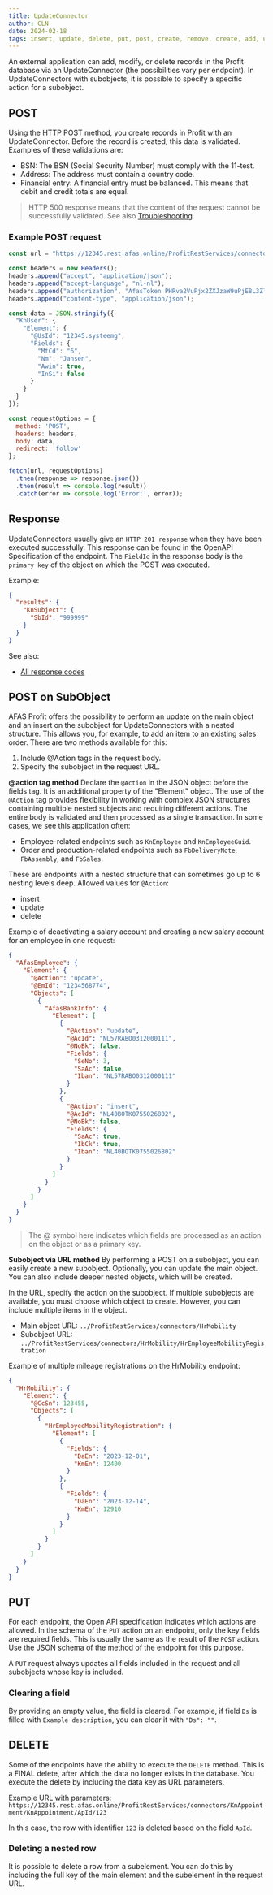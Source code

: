 ```yaml
---
title: UpdateConnector
author: CLN
date: 2024-02-18
tags: insert, update, delete, put, post, create, remove, create, add, update
---
```

An external application can add, modify, or delete records in the Profit database via an UpdateConnector (the possibilities vary per endpoint). In UpdateConnectors with subobjects, it is possible to specify a specific action for a subobject.

## POST

Using the HTTP POST method, you create records in Profit with an UpdateConnector. Before the record is created, this data is validated. Examples of these validations are:

- BSN: The BSN (Social Security Number) must comply with the 11-test.
- Address: The address must contain a country code.
- Financial entry: A financial entry must be balanced. This means that debit and credit totals are equal.

> HTTP 500 response means that the content of the request cannot be successfully validated. See also [Troubleshooting](./troubleshooting).

### Example POST request

``` javascript
const url = "https://12345.rest.afas.online/ProfitRestServices/connectors/KnUser";

const headers = new Headers();
headers.append("accept", "application/json");
headers.append("accept-language", "nl-nl");
headers.append("authorization", "AfasToken PHRva2VuPjx2ZXJzaW9uPjE8L3ZlcnNpb04+PGRhdGE+QURFMzcwQkU4REFGNDBEMEExN0ZGQjkxNEU0MjY3NUU5OTk4QzJENTQ2QTJGNEZBM0U0RjNBQkZBODY3Qjk2RjwvZGF0YT48L3Rva2VuPg==");
headers.append("content-type", "application/json");

const data = JSON.stringify({
  "KnUser": {
    "Element": {
      "@UsId": "12345.systeemg",
      "Fields": {
        "MtCd": "6",
        "Nm": "Jansen",
        "Awin": true,
        "InSi": false
      }
    }
  }
});

const requestOptions = {
  method: 'POST',
  headers: headers,
  body: data,
  redirect: 'follow'
};

fetch(url, requestOptions)
  .then(response => response.json())
  .then(result => console.log(result))
  .catch(error => console.log('Error:', error));
```

## Response

UpdateConnectors usually give an `HTTP 201 response` when they have been executed successfully. This response can be found in the OpenAPI Specification of the endpoint. The `FieldId` in the response body is the `primary key` of the object on which the POST was executed.

Example:

```json
{
  "results": {
    "KnSubject": {
      "SbId": "999999"
    }
  }
}
```

See also:

- [All response codes](./troubleshooting#http-codes)

## POST on SubObject

AFAS Profit offers the possibility to perform an update on the main object and an insert on the subobject for UpdateConnectors with a nested structure. This allows you, for example, to add an item to an existing sales order. There are two methods available for this:

 1. Include @Action tags in the request body.
 2. Specify the subobject in the request URL.

**@action tag method**
Declare the `@Action` in the JSON object before the fields tag. It is an additional property of the "Element" object. The use of the `@Action` tag provides flexibility in working with complex JSON structures containing multiple nested subjects and requiring different actions. The entire body is validated and then processed as a single transaction. In some cases, we see this application often:

- Employee-related endpoints such as `KnEmployee` and `KnEmployeeGuid`.
- Order and production-related endpoints such as `FbDeliveryNote`, `FbAssembly`, and `FbSales`.

These are endpoints with a nested structure that can sometimes go up to 6 nesting levels deep.
Allowed values for `@Action`:

- insert
- update
- delete

Example of deactivating a salary account and creating a new salary account for an employee in one request:

``` json
{
  "AfasEmployee": {
    "Element": {
      "@Action": "update",
      "@EmId": "1234568774",
      "Objects": [
        {
          "AfasBankInfo": {
            "Element": [
              {
                "@Action": "update",
                "@AcId": "NL57RABO0312000111",
                "@NoBk": false,
                "Fields": {
                  "SeNo": 3,
                  "SaAc": false,
                  "Iban": "NL57RABO0312000111"
                }
              },
              {
                "@Action": "insert",
                "@AcId": "NL40BOTK0755026802",
                "@NoBk": false,
                "Fields": {
                  "SaAc": true,
                  "IbCk": true,
                  "Iban": "NL40BOTK0755026802"
                }
              }
            ]
          }
        }
      ]
    }
  }
}
```

> The @ symbol here indicates which fields are processed as an action on the object or as a primary key.

**Subobject via URL method**
By performing a POST on a subobject, you can easily create a new subobject. Optionally, you can update the main object. You can also include deeper nested objects, which will be created.

In the URL, specify the action on the subobject. If multiple subobjects are available, you must choose which object to create. However, you can include multiple items in the object.

- Main object URL: `../ProfitRestServices/connectors/HrMobility`
- Subobject URL: `../ProfitRestServices/connectors/HrMobility/HrEmployeeMobilityRegistration`

Example of multiple mileage registrations on the HrMobility endpoint:

``` json
{
  "HrMobility": {
    "Element": {
      "@CcSn": 123455,
      "Objects": [
        {
          "HrEmployeeMobilityRegistration": {
            "Element": [
              {
                "Fields": {
                  "DaEn": "2023-12-01",
                  "KmEn": 12400
                }
              },
              {
                "Fields": {
                  "DaEn": "2023-12-14",
                  "KmEn": 12910
                }
              }
            ]
          }
        }
      ]
    }
  }
}
```

## PUT

For each endpoint, the Open API specification indicates which actions are allowed. In the schema of the `PUT` action on an endpoint, only the key fields are required fields. This is usually the same as the result of the `POST` action. Use the JSON schema of the method of the endpoint for this purpose.

A `PUT` request always updates all fields included in the request and all subobjects whose key is included.

### Clearing a field

By providing an empty value, the field is cleared. For example, if field `Ds` is filled with `Example description`, you can clear it with `"Ds": ""`.

## DELETE

Some of the endpoints have the ability to execute the `DELETE` method. This is a FINAL delete, after which the data no longer exists in the database. You execute the delete by including the data key as URL parameters.

Example URL with parameters: `https://12345.rest.afas.online/ProfitRestServices/connectors/KnAppointment/KnAppointment/ApId/123`

In this case, the row with identifier `123` is deleted based on the field `ApId`.

### Deleting a nested row

It is possible to delete a row from a subelement. You can do this by including the full key of the main element and the subelement in the request URL.
